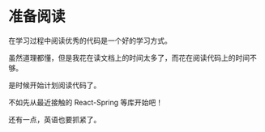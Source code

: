 # 准备阅读

在学习过程中阅读优秀的代码是一个好的学习方式。

虽然道理都懂，但是我花在读文档上的时间太多了，而花在阅读代码上的时间不够。

是时候开始计划阅读代码了。

不如先从最近接触的 React-Spring 等库开始吧！

还有一点，英语也要抓紧了。


